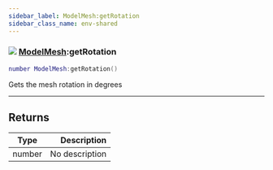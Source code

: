```yaml
---
sidebar_label: ModelMesh:getRotation
sidebar_class_name: env-shared
---
```


### ![](/img/wiki/shared.png) [ModelMesh](../modelmesh/README.md):getRotation

```lua
number ModelMesh:getRotation()
```

Gets the mesh rotation in degrees<br/>

-----------------
## Returns

| Type   | Description |
| ------ | ----------: |
| number | No description |
